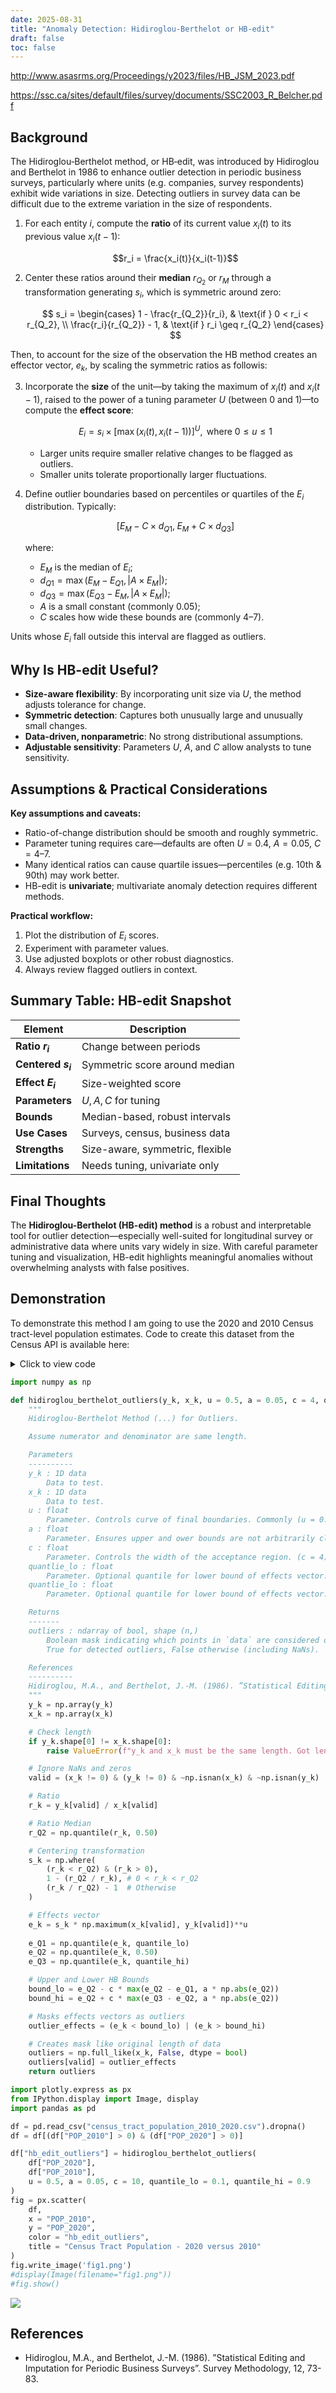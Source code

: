 ```yaml
---
date: 2025-08-31
title: "Anomaly Detection: Hidiroglou-Berthelot or HB-edit"
draft: false
toc: false 
---
```

http://www.asasrms.org/Proceedings/y2023/files/HB_JSM_2023.pdf

https://ssc.ca/sites/default/files/survey/documents/SSC2003_R_Belcher.pdf

## Background

The Hidiroglou‑Berthelot method, or HB‑edit, was introduced by Hidiroglou and Berthelot in 1986 to enhance outlier detection in periodic business surveys, particularly where units (e.g. companies, survey respondents) exhibit wide variations in size. Detecting outliers in survey data can be difficult due to the extreme variation in the size of respondents.


1. For each entity $i$, compute the **ratio** of its current value $x_i(t)$ to its previous value $x_i(t-1)$:  

   $$r_i = \frac{x_i(t)}{x_i(t-1)}$$

2. Center these ratios around their **median** $r_{Q_2}$ or $r_{M}$ through a transformation generating $s_i$, which is symmetric around zero:  

   $$
   s_i =
   \begin{cases}
   1 - \frac{r_{Q_2}}{r_i}, & \text{if } 0 < r_i < r_{Q_2}, \\
   \frac{r_i}{r_{Q_2}} - 1, & \text{if } r_i \geq r_{Q_2}
   \end{cases}
   $$


Then, to account for the size of the observation the HB method creates an effector vector, $e_k$, by scaling the symmetric ratios as followis:

3. Incorporate the **size** of the unit—by taking the maximum of $x_i(t)$ and $x_i(t-1)$, raised to the power of a tuning parameter $U$ (between 0 and 1)—to compute the **effect score**:  

   $$E_i = s_i \times \bigl[\max(x_i(t), x_i(t-1))\bigr]^U, \text{ where } 0 \le u \le 1$$

   - Larger units require smaller relative changes to be flagged as outliers.  
   - Smaller units tolerate proportionally larger fluctuations.  

4. Define outlier boundaries based on percentiles or quartiles of the $E_i$ distribution. Typically:  

   $$[E_M - C \times d_{Q1},\; E_M + C \times d_{Q3}]$$

   where:  
   - $E_M$ is the median of $E_i$;  
   - $d_{Q1} = \max(E_M - E_{Q1}, |A \times E_M|)$;  
   - $d_{Q3} = \max(E_{Q3} - E_M, |A \times E_M|)$;  
   - $A$ is a small constant (commonly 0.05);  
   - $C$ scales how wide these bounds are (commonly 4–7).  

Units whose $E_i$ fall outside this interval are flagged as outliers.

## Why Is HB-edit Useful?

- **Size-aware flexibility**: By incorporating unit size via $U$, the method adjusts tolerance for change.  
- **Symmetric detection**: Captures both unusually large and unusually small changes.  
- **Data-driven, nonparametric**: No strong distributional assumptions.  
- **Adjustable sensitivity**: Parameters $U$, $A$, and $C$ allow analysts to tune sensitivity.

## Assumptions & Practical Considerations

**Key assumptions and caveats:**

- Ratio-of-change distribution should be smooth and roughly symmetric.  
- Parameter tuning requires care—defaults are often $U = 0.4$, $A = 0.05$, $C = 4$–7.  
- Many identical ratios can cause quartile issues—percentiles (e.g. 10th & 90th) may work better.  
- HB-edit is **univariate**; multivariate anomaly detection requires different methods.

**Practical workflow:**

1. Plot the distribution of $E_i$ scores.  
2. Experiment with parameter values.  
3. Use adjusted boxplots or other robust diagnostics.  
4. Always review flagged outliers in context.

## Summary Table: HB-edit Snapshot

| Element              | Description |
|----------------------|-------------|
| **Ratio $r_i$**        | Change between periods |
| **Centered $s_i$**     | Symmetric score around median |
| **Effect $E_i$**       | Size-weighted score |
| **Parameters**         | $U, A, C$ for tuning |
| **Bounds**             | Median-based, robust intervals |
| **Use Cases**          | Surveys, census, business data |
| **Strengths**          | Size-aware, symmetric, flexible |
| **Limitations**        | Needs tuning, univariate only |

## Final Thoughts

The **Hidiroglou-Berthelot (HB-edit) method** is a robust and interpretable tool for outlier detection—especially well-suited for longitudinal survey or administrative data where units vary widely in size. With careful parameter tuning and visualization, HB-edit highlights meaningful anomalies without overwhelming analysts with false positives.

## Demonstration

To demonstrate this method I am going to use the 2020 and 2010 Census tract-level population estimates. Code to create this dataset from the Census API is available here:

<details>
<summary>Click to view code</summary>

```python
import requests
import pandas as pd
from tqdm import tqdm

state_fips = [f"{i:02d}" for i in range(1, 57) if i not in {3, 7, 14, 43, 52}]

def fetch_tracts(year, var, base):
    """
    Fetch tract-level totals for all states for a given year.
    year: 2010 or 2020 (only used for clarity)
    var:  'P001001' (2010) or 'P1_001N' (2020)
    base: 'https://api.census.gov/data/2010/dec/sf1' or 'https://api.census.gov/data/2020/dec/pl'
    """
    frames = []
    states = [f"{i:02d}" for i in range(1, 57) if i not in {3, 7, 14, 43, 52}]

    for st in tqdm(states, desc=f"Downloading {year} tracts"):
        # Example:
        # .../data/2020/dec/pl?get=NAME,P1_001N&for=tract:*&in=state:01&in=county:*
        url = f"{base}?get=NAME,{var}&for=tract:*&in=state:{st}&in=county:*"
        response = requests.get(url, timeout=120)
        response.raise_for_status()
        data = response.json()
        df = pd.DataFrame(data[1:], columns=data[0])
        # Ensure numeric population
        df[var] = pd.to_numeric(df[var], errors="coerce")
        frames.append(df)

    if not frames:
        return pd.DataFrame(columns=["NAME", var, "state", "county", "tract"])

    out = pd.concat(frames, ignore_index=True)
    return out

# -------- fetch --------
# 2010 Decennial SF1, total population P001001
df10_raw = fetch_tracts(
    year=2010,
    var="P001001",
    base="https://api.census.gov/data/2010/dec/sf1"
)

# 2020 PL 94-171, total population P1_001N
df20_raw = fetch_tracts(
    year=2020,
    var="P1_001N",
    base="https://api.census.gov/data/2020/dec/pl"
)

# -------- tidy + merge --------
df10 = df10_raw.rename(columns={"P001001": "POP_2010"})
df20 = df20_raw.rename(columns={"P1_001N": "POP_2020"})

# Keep consistent keys
keep_cols = ["NAME", "state", "county", "tract"]
df10 = df10[keep_cols + ["POP_2010"]]
df20 = df20[keep_cols + ["POP_2020"]]

# Merge on tract FIPS (state+county+tract) and NAME
tracts = df10.merge(df20, on=["state", "county", "tract", "NAME"], how="outer")

# Optional: build a full 11-digit tract GEOID (2 state + 3 county + 6 tract)
tracts["GEOID"] = tracts["state"].str.zfill(2) + tracts["county"].str.zfill(3) + tracts["tract"].str.zfill(6)

# Reorder columns nicely
tracts = tracts[["GEOID", "NAME", "state", "county", "tract", "POP_2010", "POP_2020"]]
```
</details>


```python
import numpy as np

def hidiroglou_berthelot_outliers(y_k, x_k, u = 0.5, a = 0.05, c = 4, quantile_lo = 0.25, quantile_hi = 0.75, verbose = False):
    """
    Hidiroglou-Berthelot Method (...) for Outliers.

    Assume numerator and denominator are same length.

    Parameters
    ----------
    y_k : 1D data
        Data to test.
    x_k : 1D data
        Data to test.
    u : float
        Parameter. Controls curve of final boundaries. Commonly (u = 0.50)
    a : float
        Parameter. Ensures upper and ower bounds are not arbitrarily close to the median. (a = 0.05)
    c : float
        Parameter. Controls the width of the acceptance region. (c = 4)
    quantlie_lo : float
        Parameter. Optional quantile for lower bound of effects vector. Usually 25th percentile, but could be 10th.
    quantlie_lo : float
        Parameter. Optional quantile for lower bound of effects vector. Usually 75th percentile, but could be 90th.

    Returns
    -------
    outliers : ndarray of bool, shape (n,)
        Boolean mask indicating which points in `data` are considered outliers. 
        True for detected outliers, False otherwise (including NaNs).

    References
    ----------
    Hidiroglou, M.A., and Berthelot, J.-M. (1986). ”Statistical Editing and Imputation for Periodic Business Surveys”. Survey Methodology, 12, 73-83.
    """
    y_k = np.array(y_k)
    x_k = np.array(x_k)

    # Check length
    if y_k.shape[0] != x_k.shape[0]:
        raise ValueError(f"y_k and x_k must be the same length. Got lengths: {len(y_k)} and {len(x_k)}")

    # Ignore NaNs and zeros
    valid = (x_k != 0) & (y_k != 0) & ~np.isnan(x_k) & ~np.isnan(y_k)

    # Ratio
    r_k = y_k[valid] / x_k[valid]

    # Ratio Median
    r_Q2 = np.quantile(r_k, 0.50)

    # Centering transformation
    s_k = np.where(
        (r_k < r_Q2) & (r_k > 0),
        1 - (r_Q2 / r_k), # 0 < r_k < r_Q2
        (r_k / r_Q2) - 1  # Otherwise
    )

    # Effects vector
    e_k = s_k * np.maximum(x_k[valid], y_k[valid])**u
    
    e_Q1 = np.quantile(e_k, quantile_lo) 
    e_Q2 = np.quantile(e_k, 0.50) 
    e_Q3 = np.quantile(e_k, quantile_hi) 

    # Upper and Lower HB Bounds
    bound_lo = e_Q2 - c * max(e_Q2 - e_Q1, a * np.abs(e_Q2))
    bound_hi = e_Q2 + c * max(e_Q3 - e_Q2, a * np.abs(e_Q2))

    # Masks effects vectors as outliers
    outlier_effects = (e_k < bound_lo) | (e_k > bound_hi)

    # Creates mask like original length of data
    outliers = np.full_like(x_k, False, dtype = bool)
    outliers[valid] = outlier_effects
    return outliers
```


```python
import plotly.express as px
from IPython.display import Image, display
import pandas as pd

df = pd.read_csv("census_tract_population_2010_2020.csv").dropna()
df = df[(df["POP_2010"] > 0) & (df["POP_2020"] > 0)]

df["hb_edit_outliers"] = hidiroglou_berthelot_outliers(
    df["POP_2020"],
    df["POP_2010"],
    u = 0.5, a = 0.05, c = 10, quantile_lo = 0.1, quantile_hi = 0.9
)
fig = px.scatter(
    df,
    x = "POP_2010",
    y = "POP_2020",
    color = "hb_edit_outliers",
    title = "Census Tract Population - 2020 versus 2010"
)
fig.write_image('fig1.png')
#display(Image(filename="fig1.png"))
#fig.show()
```

![](fig1.png)

## References

- Hidiroglou, M.A., and Berthelot, J.-M. (1986). ”Statistical Editing and Imputation for Periodic Business Surveys”. Survey Methodology, 12, 73-83.

